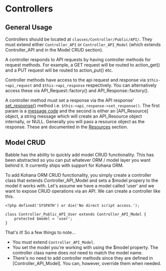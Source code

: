# Controllers

## General Usage
Controllers should be located at `classes/Controller/Public/API/`. They must
extend either `Controller_API` or `Controller_API_Model` (which extends
Controller_API and in the Model CRUD section).

A controller responds to API requests by having controller methods for request
methods. For example, a GET request will be routed to action_get() and a PUT
request will be routed to action_put() etc.

Controller methods have access to the api request and response via
`$this->api_request` and `$this->api_response` respectively. You can
alternatively access these via API_Request::factory() and
API_Response::factory().

A controller method must set a response via the API response'
[set_response()](http://pilot.xxx/guide-api/API_Response#set_response)  method i.e.
`$this->api_response->set_response()`. The first param is a [message code]() and
the second is either an [API_Resource] object, a string message which will
create an API_Resource object internally, or NULL. Generally you will pass a
resource object as the response. These are documented in the
[Resources](resources.md) section.

## Model CRUD
Babble has the ability to quickly add model CRUD functionality. This has been
abstracted so you can put whatever ORM / model layer you want behind it. It
currently ships with support for Kohana ORM. 

To add Kohana ORM CRUD functionality, you simply create a controller class that
extends Controller_API_Model and sets a $model propery to the model it works
with. Let's assume we have a model called 'user' and we want to expose CRUD
operations via an API. We can create a controller like this.
~~~
<?php defined('SYSPATH') or die('No direct script access.');

class Controller_Public_API_User extends Controller_API_Model { 
	protected $model = 'user';
}
~~~

That's it! So a few things to note...

- You must extend `Controller_API_Model`.
- You set the model you're working with using the $model property. The
  controller class name does _not_ need to match the model name.
- There's no need to add controller methods since they are defined in
  [Controller_API_Model]. You can, however, override them when needed.
